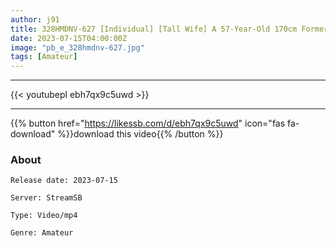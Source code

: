 ```yaml
---
author: j91
title: 328HMDNV-627 [Individual] [Tall Wife] A 57-Year-Old 170cm Former Model Beautiful Mature Woman Who Has Been Teaching For 3 Years
date: 2023-07-15T04:00:00Z
image: "pb_e_328hmdnv-627.jpg"
tags: [Amateur]
---
```

___

{{< youtubepl ebh7qx9c5uwd >}}
___

{{% button href="https://likessb.com/d/ebh7qx9c5uwd" icon="fas fa-download" %}}download this video{{% /button %}}
### About

`Release date: 2023-07-15`

`Server: StreamSB`

`Type: Video/mp4`

`Genre:	Amateur`